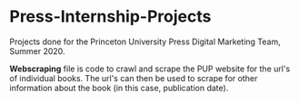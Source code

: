# Press-Internship-Projects
Projects done for the Princeton University Press Digital Marketing Team, Summer 2020. 

**Webscraping** file is code to crawl and scrape the PUP website for the url's of individual books. The url's can then be used to scrape for other information about the book (in this case, publication date).  
